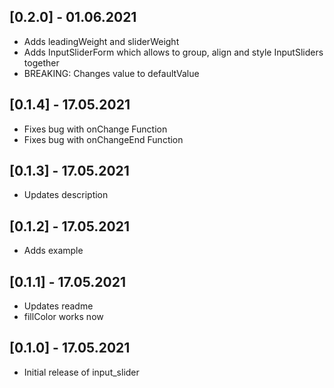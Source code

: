 ## [0.2.0] - 01.06.2021

- Adds leadingWeight and sliderWeight 
- Adds InputSliderForm which allows to group, align and style InputSliders together
- BREAKING: Changes value to defaultValue

## [0.1.4] - 17.05.2021

- Fixes bug with onChange Function
- Fixes bug with onChangeEnd Function

## [0.1.3] - 17.05.2021

- Updates description

## [0.1.2] - 17.05.2021

- Adds example

## [0.1.1] - 17.05.2021

- Updates readme
- fillColor works now

## [0.1.0] - 17.05.2021

- Initial release of input_slider
